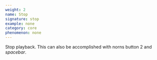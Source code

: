 ```yaml
---
weight: 2
name: Stop
signature: stop
example: none
category: core
phenomenon: none
---
```

Stop playback. This can also be accomplished with norns button 2 and _spacebar_.